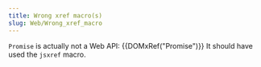 ```yaml
---
title: Wrong xref macro(s)
slug: Web/Wrong_xref_macro
---
```

`Promise` is actually not a Web API: {{DOMxRef("Promise")}}
It should have used the `jsxref` macro.
